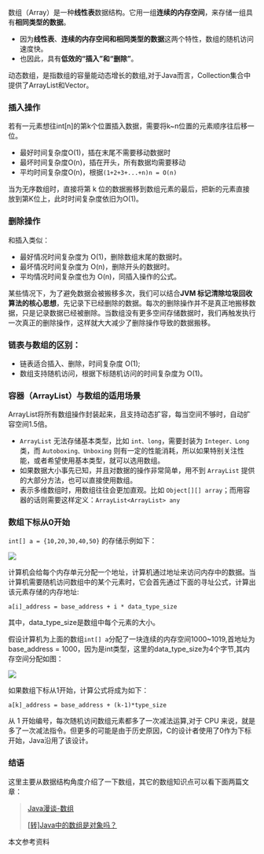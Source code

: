 
数组（Array）是一种**线性表**数据结构。它用一组**连续的内存空间**，来存储一组具有**相同类型的数据**。


- 因为**线性表**、**连续的内存空间和相同类型的数据**这两个特性，数组的随机访问速度快。
- 也因此，具有**低效的“插入”和“删除”**。

动态数组，是指数组的容量能动态增长的数组,对于Java而言，Collection集合中提供了ArrayList和Vector。

### 插入操作

若有一元素想往int[n]的第k个位置插入数据，需要将k~n位置的元素顺序往后移一位。
- 最好时间复杂度O(1)，插在末尾不需要移动数据时
- 最坏时间复杂度O(n)，插在开头，所有数据均需要移动
- 平均时间复杂度O(n)，根据```(1+2+3+...+n)n = O(n)```

当为无序数组时，直接将第 k 位的数据搬移到数组元素的最后，把新的元素直接放到第K位上，此时时间复杂度依旧为O(1)。

### 删除操作

和插入类似：

- 最好情况时间复杂度为 O(1)，删除数组末尾的数据时。
- 最坏情况时间复杂度为 O(n)，删除开头的数据时。
- 平均情况时间复杂度也为 O(n)，同插入操作的公式。

某些情况下，为了避免数据会被搬移多次，我们可以结合**JVM 标记清除垃圾回收算法的核心思想**，先记录下已经删除的数据。每次的删除操作并不是真正地搬移数据，只是记录数据已经被删除。当数组没有更多空间存储数据时，我们再触发执行一次真正的删除操作，这样就大大减少了删除操作导致的数据搬移。

### 链表与数组的区别：

- 链表适合插入、删除，时间复杂度 O(1);
- 数组支持随机访问，根据下标随机访问的时间复杂度为 O(1)。

### 容器（ArrayList）与数组的适用场景

ArrayList将所有数组操作封装起来，且支持动态扩容，每当空间不够时，自动扩容空间1.5倍。

- ```ArrayList``` 无法存储基本类型，比如 ```int、long```，需要封装为 ```Integer、Long``` 类，而 ```Autoboxing、Unboxing``` 则有一定的性能消耗，所以如果特别关注性能，或者希望使用基本类型，就可以选用数组。
- 如果数据大小事先已知，并且对数据的操作非常简单，用不到 ```ArrayList``` 提供的大部分方法，也可以直接使用数组。
- 表示多维数组时，用数组往往会更加直观。比如 ```Object[][] array```；而用容器的话则需要这样定义：```ArrayList<ArrayList> any```

### 数组下标从0开始

```int[] a = {10,20,30,40,50}``` 的存储示例如下：

![](images/2019-07-24-11-01-39.png)


计算机会给每个内存单元分配一个地址，计算机通过地址来访问内存中的数据。当计算机需要随机访问数组中的某个元素时，它会首先通过下面的寻址公式，计算出该元素存储的内存地址:

```
a[i]_address = base_address + i * data_type_size
```

其中，data_type_size是数组中每个元素的大小。

假设计算机为上面的数组```int[] a```分配了一块连续的内存空间1000~1019,首地址为base_address = 1000，因为是int类型，这里的data_type_size为4个字节,其内存空间分配如图：

![](images/2019-07-24-15-50-54.png)


如果数组下标从1开始，计算公式将成为如下：
```
a[k]_address = base_address + (k-1)*type_size

```
从 1 开始编号，每次随机访问数组元素都多了一次减法运算,对于 CPU 来说，就是多了一次减法指令。但更多的可能是由于历史原因，C的设计者使用了0作为下标开始，Java沿用了该设计。

### 结语

这里主要从数据结构角度介绍了一下数组，其它的数组知识点可以看下面两篇文章：

> [Java漫谈-数组](https://windcoder.com/javamantan-shuzu)
>
> [[转]Java中的数组是对象吗？](https://windcoder.com/javazhongdeshuzushiduixiangma)

本文参考资料

